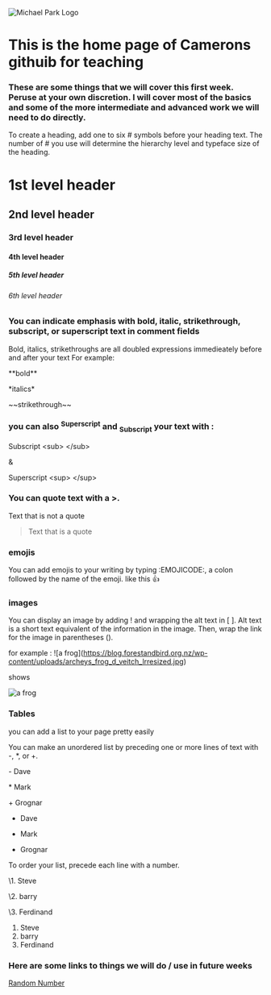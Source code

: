 ![Michael Park Logo](https://michaelpark.school.nz/wp-content/uploads/2021/06/mps-logo.svg)

# This is the home page of Camerons githuib for teaching

### These are some things that we will cover this first week. Peruse at your own discretion. I will cover most of the basics and some of the more intermediate and advanced work we will need to do directly.




To create a heading, add one to six # symbols before your heading text. The number of # you use will determine the hierarchy level and typeface size of the heading.


  <h1> 1st level header </h1>
  <h2> 2nd level header</h2> 
  <h3> 3rd level header</h3> 
  <h4> 4th level header</h4> 
  <h5> 5th level header</h5>
  <h6> 6th level header</h6>
   




### You can indicate emphasis with bold, italic, strikethrough, subscript, or superscript text in comment fields

Bold, italics, strikethroughs are all doubled expressions immedieately before and after your text
For example:

\*\*bold\*\*

\*italics\*

\~\~strikethrough\~\~

### you can also <sup>Superscript</sup> and <sub>Subscript</sub> your text with :

Subscript	\<sub> \</sub>

&

Superscript	\<sup> \</sup>



### You can quote text with a \>.

Text that is not a quote

> Text that is a quote


### emojis

You can add emojis to your writing by typing \:EMOJICODE:, a colon followed by the name of the emoji.
like this 👍


### images

You can display an image by adding ! and wrapping the alt text in [ ]. Alt text is a short text equivalent of the information in the image. Then, wrap the link for the image in parentheses ().

for example : \!\[a frog]\(https://blog.forestandbird.org.nz/wp-content/uploads/archeys_frog_d_veitch_lrresized.jpg)

shows 

![a frog](https://blog.forestandbird.org.nz/wp-content/uploads/archeys_frog_d_veitch_lrresized.jpg)



### Tables

you can add a list to your page pretty easily

You can make an unordered list by preceding one or more lines of text with -, *, or +.


\- Dave

\* Mark

\+ Grognar


- Dave
* Mark
+ Grognar

To order your list, precede each line with a number.

\1. Steve

\2. barry

\3. Ferdinand

1. Steve
2. barry
3. Ferdinand





### Here are some links to things we will do / use in future weeks


[Random Number](https://mpscam.github.io/RandomNum/)

<!--
This is a guide to most basic forms of formatting. read through carefully

[this](https://docs.github.com/en/get-started/writing-on-github/getting-started-with-writing-and-formatting-on-github/basic-writing-and-formatting-syntax) is a link to the formatting and writing syntax for github in its own markdown langauge

-->
  








